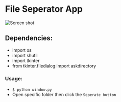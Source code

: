 # File Seperator App
![Screen shot](fileSeparator.png=100x20)
## Dependencies:
  * import os
  * import shutil
  * import tkinter
  * from tkinter.filedialog import askdirectory

### Usage:
  * ```$ python window.py```
  * Open specific folder then click the `Seperate button`
 
